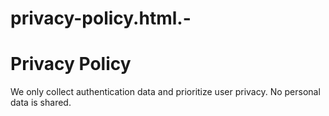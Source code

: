 # privacy-policy.html.-
<html>
  <body>
    <h1>Privacy Policy</h1>
    <p>We only collect authentication data and prioritize user privacy. No personal data is shared.</p>
  </body>
</html>
